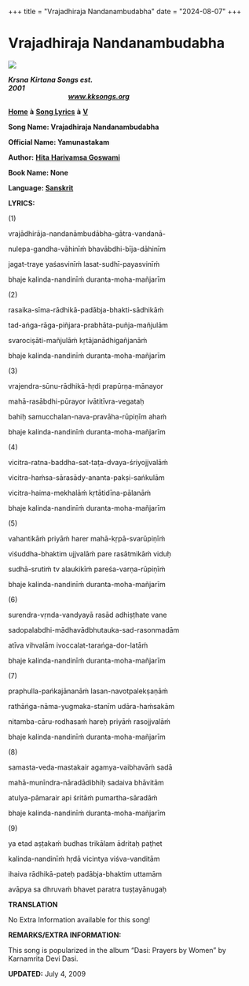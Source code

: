 +++
title = "Vrajadhiraja Nandanambudabha"
date = "2024-08-07"
+++

# Vrajadhiraja Nandanambudabha
**[![](http://kksongs.org/image_files/image002.jpg)](http://kksongs.org/)**

**_Krsna_** **_Kirtana Songs est. 2001_**                                                                                                                                                      **_www.kksongs.org_**

**[Home](http://kksongs.org/)** **à** **[Song Lyrics](http://kksongs.org/lyrics.html)** **à** **[V](http://kksongs.org/songs/song_v.html)**

**Song Name: Vrajadhiraja Nandanambudabha**

**Official Name: Yamunastakam**

**Author:** [**Hita** **Harivamsa Goswami**](http://kksongs.org/authors/list/hitaharivamsa.html)

**Book Name: None**

**Language: [Sanskrit](http://kksongs.org/language/list/sanskrit.html)**

**LYRICS:**

(1)

vrajādhirāja-nandanāmbudābha-gātra-vandanā\-

nulepa-gandha-vāhinīḿ bhavābdhi-bīja-dāhinīm

jagat-traye yaśasvinīḿ lasat-sudhī-payasvinīḿ

bhaje kalinda-nandinīḿ duranta-moha-mañjarīm

(2)

rasaika-sīma-rādhikā-padābja-bhakti-sādhikāḿ

tad-ańga-rāga-piñjara-prabhāta-puñja-mañjulām

svarociṣāti-mañjulāḿ kṛtājanādhigañjanāḿ

bhaje kalinda-nandinīḿ duranta-moha-mañjarīm

(3)

vrajendra-sūnu-rādhikā-hṛdi prapūrṇa-mānayor

mahā-rasābdhi-pūrayor ivātitīvra-vegataḥ

bahiḥ samucchalan-nava-pravāha-rūpiṇīm ahaḿ

bhaje kalinda-nandinīḿ duranta-moha-mañjarīm

(4)

vicitra-ratna-baddha-sat-taṭa-dvaya-śriyojjvalāḿ

vicitra-haḿsa-sārasādy-ananta-pakṣi-sańkulām

vicitra-haima-mekhalāḿ kṛtātidīna-pālanāḿ

bhaje kalinda-nandinīḿ duranta-moha-mañjarīm

(5)

vahantikāḿ priyāḿ harer mahā-kṛpā-svarūpiṇīḿ

viśuddha-bhaktim ujjvalāḿ pare rasātmikāḿ viduḥ

sudhā-srutiḿ tv alaukikīḿ pareśa-varṇa-rūpiṇīḿ

bhaje kalinda-nandinīḿ duranta-moha-mañjarīm

(6)

surendra-vṛnda-vandyayā rasād adhiṣṭhate vane

sadopalabdhi-mādhavādbhutauka-sad-rasonmadām

atīva vihvalām ivoccalat-tarańga-dor-latāḿ

bhaje kalinda-nandinīḿ duranta-moha-mañjarīm

(7)

praphulla-pańkajānanāḿ lasan-navotpalekṣaṇāḿ

rathāńga-nāma-yugmaka-stanīm udāra-haḿsakām

nitamba-cāru-rodhasaḿ hareḥ priyāḿ rasojjvalāḿ

bhaje kalinda-nandinīḿ duranta-moha-mañjarīm

(8)

samasta-veda-mastakair agamya-vaibhavāḿ sadā

mahā-munīndra-nāradādibhiḥ sadaiva bhāvitām

atulya-pāmarair api śritāḿ pumartha-sāradāḿ

bhaje kalinda-nandinīḿ duranta-moha-mañjarīm

(9)

ya etad aṣṭakaḿ budhas trikālam ādritaḥ paṭhet

kalinda-nandinīḿ hṛdā vicintya viśva-vanditām

ihaiva rādhikā-pateḥ padābja-bhaktim uttamām

avāpya sa dhruvaḿ bhavet paratra tuṣṭayānugaḥ

**TRANSLATION**

No Extra Information available for this song!

**REMARKS/EXTRA INFORMATION:**

This song is popularized in the album “Dasi: Prayers by Women” by Karnamrita Devi Dasi.

**UPDATED:** July 4, 2009